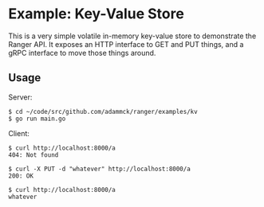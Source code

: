 # Example: Key-Value Store

This is a very simple volatile in-memory key-value store to demonstrate the
Ranger API. It exposes an HTTP interface to GET and PUT things, and a gRPC
interface to move those things around.

## Usage

Server:

```console
$ cd ~/code/src/github.com/adammck/ranger/examples/kv
$ go run main.go
```

Client:

```console
$ curl http://localhost:8000/a
404: Not found

$ curl -X PUT -d "whatever" http://localhost:8000/a
200: OK

$ curl http://localhost:8000/a
whatever
```
